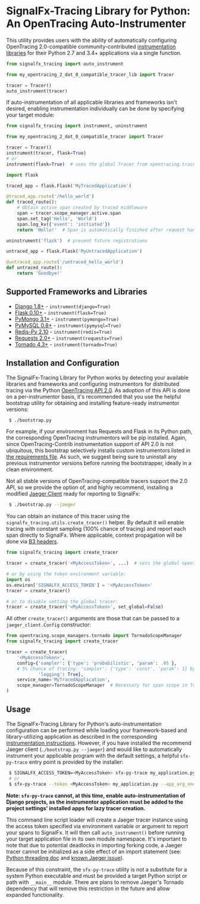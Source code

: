 # SignalFx-Tracing Library for Python: An OpenTracing Auto-Instrumenter

This utility provides users with the ability of automatically configuring
OpenTracing 2.0-compatible community-contributed [instrumentation libraries](https://github.com/opentracing-contrib)
for their Python 2.7 and 3.4+ applications via a single function.

```python
from signalfx_tracing import auto_instrument

from my_opentracing_2_dot_0_compatible_tracer_lib import Tracer

tracer = Tracer()
auto_instrument(tracer)
```

If auto-instrumentation of all applicable libraries and frameworks isn't desired,
enabling instrumentation individually can be done by specifying your target module:

```python
from signalfx_tracing import instrument, uninstrument

from my_opentracing_2_dot_0_compatible_tracer import Tracer

tracer = Tracer()
instrument(tracer, flask=True)
# or
instrument(flask=True)  # uses the global Tracer from opentracing.tracer by default

import flask

traced_app = flask.Flask('MyTracedApplication')

@traced_app.route('/hello_world')
def traced_route():
    # Obtain active span created by traced middleware
    span = tracer.scope_manager.active.span
    span.set_tag('Hello', 'World')
    span.log_kv({'event': 'initiated'})
    return 'Hello!'  # Span is automatically finished after request handler

uninstrument('flask')  # prevent future registrations

untraced_app = flask.Flask('MyUntracedApplication')

@untraced_app.route('/untraced_hello_world')
def untraced_route():
    return 'Goodbye!'
```

## Supported Frameworks and Libraries

* [Django 1.8+](./signalfx_tracing/libraries/django_/README.md) - `instrument(django=True)`
* [Flask 0.10+](./signalfx_tracing/libraries/flask_/README.md) - `instrument(flask=True)`
* [PyMongo 3.1+](./signalfx_tracing/libraries/pymongo_/README.md) - `instrument(pymongo=True)`
* [PyMySQL 0.8+](./signalfx_tracing/libraries/pymysql_/README.md) - `instrument(pymysql=True)`
* [Redis-Py 2.10](./signalfx_tracing/libraries/redis_/README.md) - `instrument(redis=True)`
* [Requests 2.0+](./signalfx_tracing/libraries/requests_/README.md) - `instrument(requests=True)`
* [Tornado 4.3+](./signalfx_tracing/libraries/tornado_/README.md) - `instrument(tornado=True)`

## Installation and Configuration

The SignalFx-Tracing Library for Python works by detecting your available libraries and frameworks and configuring
instrumentors for distributed tracing via the Python
[OpenTracing API 2.0](https://pypi.org/project/opentracing/2.0.0/).  As adoption of this API
is done on a per-instrumentor basis, it's recommended that you use the helpful bootstrap
utility for obtaining and installing feature-ready instrumentor versions:

```sh
 $ ./bootstrap.py
```

For example, if your environment has Requests and Flask in its Python path, the corresponding OpenTracing
instrumentors will be pip installed.  Again, since OpenTracing-Contrib instrumentation support of API 2.0 is not
ubiquitous, this bootstrap selectively installs custom instrumentors listed in
[the requirements file](./requirements.txt).  As such, we suggest being sure to uninstall any previous
instrumentor versions before running the bootstrapper, ideally in a clean environment.

Not all stable versions of OpenTracing-compatible tracers support the 2.0 API, so we provide the option
of, and highly recommend, installing a modified [Jaeger Client](https://github.com/jaegertracing/jaeger-client-python)
ready for reporting to SignalFx:

```sh
 $ ./bootstrap.py --jaeger
```

You can obtain an instance of this tracer using the `signalfx_tracing.utils.create_tracer()` helper.  By default
it will enable tracing with constant sampling (100% chance of tracing) and report each span directly to SignalFx.
Where applicable, context propagation will be done via [B3 headers](https://github.com/openzipkin/b3-propagation).

```python
from signalfx_tracing import create_tracer

tracer = create_tracer('<MyAccessToken>', ...)  # sets the global opentracing.tracer by default

# or by using the token environment variable:
import os
os.environ['SIGNALFX_ACCESS_TOKEN'] = '<MyAccessToken>'
tracer = create_tracer()

# or to disable setting the global tracer:
tracer = create_tracer('<MyAccessToken>', set_global=False)
```

All other `create_tracer()` arguments are those that can be passed to a `jaeger_client.Config` constructor:
```python
from opentracing.scope_managers.tornado import TornadoScopeManager
from signalfx_tracing import create_tracer

tracer = create_tracer(
    '<MyAccessToken>',
    config={'sampler': {'type': 'probabilistic', 'param': .05 }, 
    # 5% chance of tracing: 'sampler': {'type': 'const', 'param': 1} by default
            'logging': True},
    service_name='MyTracedApplication',
    scope_manager=TornadoScopeManager  # Necessary for span scope in Tornado applications
)
```

## Usage

The SignalFx-Tracing Library for Python's auto-instrumentation configuration can be performed while loading
your framework-based and library-utilizing application as described in the corresponding
[instrumentation instructions](#supported-frameworks-and-libraries).
However, if you have installed the recommend Jaeger client (`./bootstrap.py --jaeger`) and would like to
automatically instrument your applicable program with the default settings, a helpful `sfx-py-trace` entry point
is provided by the installer:

```sh
 $ SIGNALFX_ACCESS_TOKEN=<MyAccessToken> sfx-py-trace my_application.py --app_arg_one --app_arg_two
 # or
 $ sfx-py-trace --token <MyAccessToken> my_application.py --app_arg_one --app_arg_two
```

**Note: `sfx-py-trace` cannot, at this time, enable auto-instrumentation of Django projects, as the instrumentor
application must be added to the project settings' installed apps for lazy tracer creation.**

This command line script loader will create a Jaeger tracer instance using the access token specified via
environment variable or argument to report your spans to SignalFx.  It will then call `auto_instrument()` before
running your target application file in its own module namespace.  It's important to note that due to potential
deadlocks in importing forking code, a Jaeger tracer cannot be initialized as a side effect of an import statement
(see: [Python threading doc](https://docs.python.org/2/library/threading.html#importing-in-threaded-code) and
[known Jaeger issue](https://github.com/jaegertracing/jaeger-client-python/issues/60#issuecomment-318909730)).

Because of this constraint, the `sfx-py-trace` utility is not a substitute for a system Python executable and
must be provided a target Python script or path with `__main__` module.  There are plans to remove Jaeger's
Tornado dependency that will remove this restriction in the future and allow expanded functionality.
